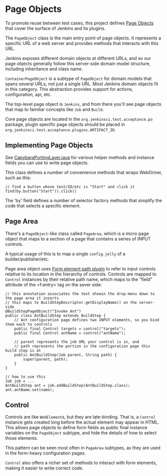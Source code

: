 # Page Objects

To promote reuse between test cases, this project defines [Page Objects](http://code.google.com/p/selenium/wiki/PageObjects)
that cover the surface of Jenkins and its plugins.

The `PageObject` class is the main entry point of page objects.
It represents a specific URL of a web server and provides methods that interacts with this URL.

Jenkins exposes different domain objects at different URLs, and so our page objects generally follow this
server-side domain model structure, including inheritance and class name.

`ContainerPageObject` is a subtype of `PageObject` for domain models that spans several URLs, not just a single URL.
Most Jenkins domain objects fit in this category.
This abstraction provides support for actions, configuration, api, etc.

The top-level page object is `Jenkins`, and from there you'll see page objects that map to familiar
concepts like `Job` and `Build`.

Core page objects are located in the `org.jenkinsci.test.acceptance.po` package,
plugin specific page objects should be placed in `org.jenkinsci.test.acceptance.plugins.ARTIFACT_ID`.

## Implementing Page Objects
See [CapybaraPortingLayer.java](../src/main/java/org/jenkinsci/test/acceptance/po/CapybaraPortingLayer.java)
for various helper methods and instance fields you can use to write page objects.

This class defines a number of convenience methods that wraps WebDriver, such as this:

    // find a button whose text/ID/etc is "Start" and click it
    find(by.button("Start")).click()

The 'by' field defines a number of selector factory methods that simplify the code that selects
a specific element.


## Page Area
There's a `PageObject`-like class called `PageArea`, which is a micro page object
that maps to a section of a page that contains a series of INPUT controls.

A typical usage of this is to map a single <code>config.jelly</code> of a builder/publisher/etc.

Page area object uses [Form element path plugin](https://wiki.jenkins-ci.org/display/JENKINS/Form+Element+Path+Plugin)
to refer to input controls relative to its location in the hierarchy of controls.
Controls are mapped to `Control` instances by their relative path name, which maps to the "field" attribute
of the &lt;f:entry> tag on the sever side:

    // this annotation associates the text showin the drop-menu down to the page area it inserts
    // this maps to BuildStepDescriptor.getDisplayName() on the server-side
    @BuildStepPageObject("Invoke Ant")
    public class AntBuildStep extends BuildStep {
        // Ant configuration page defines two INPUT elements, so you bind them each to controls
        public final Control targets = control("targets");
        public final Control antName = control("antName");

        // parent represents the job URL your control is in, and
        // path represents the portion in the configuration page this build step is at
        public AntBuildStep(Job parent, String path) {
            super(parent, path);
        }
    }

    // how to use this
    Job job = ...
    AntBuildStep ant = job.addBuildStep(AntBuildStep.class);
    ant.antName.set(name);

## Control
Controls are like `WebElement`s, but they are late-binding. That is, a `Control` instance gets created
long before the actual element may appear in HTML. This allows page objects to define form fields as public
final instance variables on the `PageObject` subtype, and hide the details of how to select those elements.

This pattern can be seen most often in `PageArea` subtypes, as they are used in the form-heavy configuration pages.

`Control` also offers a richer set of methods to interact with form elements, making it easier to write correct code.
